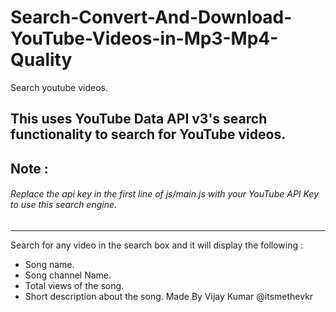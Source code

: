 # Search-Convert-And-Download-YouTube-Videos-in-Mp3-Mp4-Quality
Search  youtube videos.
## This uses YouTube Data API v3's search functionality to search for YouTube videos.

## Note :
###### Replace the api key in the first line of js/main.js with your YouTube API Key to use this search engine.
-------------------
 Search for any video in the search box and it will display the following :
 * Song name.
 * Song channel Name.
 * Total views of the song.
 * Short description about the song.
 Made By Vijay Kumar @itsmethevkr
